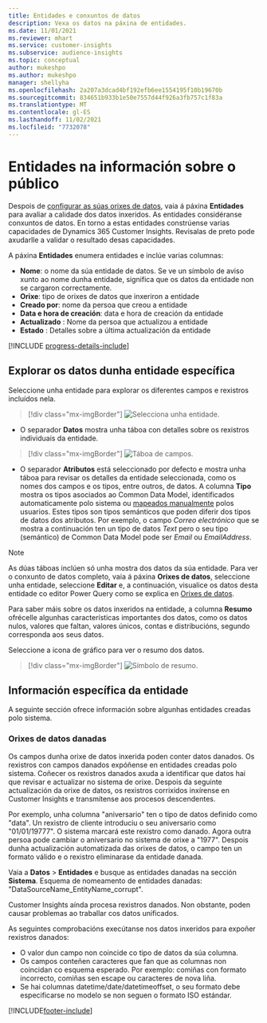 ```yaml
---
title: Entidades e conxuntos de datos
description: Vexa os datos na páxina de entidades.
ms.date: 11/01/2021
ms.reviewer: mhart
ms.service: customer-insights
ms.subservice: audience-insights
ms.topic: conceptual
author: mukeshpo
ms.author: mukeshpo
manager: shellyha
ms.openlocfilehash: 2a207a3dcad4bf192efb6ee1554195f10b19670b
ms.sourcegitcommit: 834651b933b1e50e7557d44f926a3fb757c1f83a
ms.translationtype: MT
ms.contentlocale: gl-ES
ms.lasthandoff: 11/02/2021
ms.locfileid: "7732078"
---
```

# <a name="entities-in-audience-insights"></a>Entidades na información sobre o público

Despois de [configurar as súas orixes de datos](data-sources.md), vaia á páxina **Entidades** para avaliar a calidade dos datos inxeridos. As entidades considéranse conxuntos de datos. En torno a estas entidades constrúense varias capacidades de Dynamics 365 Customer Insights. Revisalas de preto pode axudarlle a validar o resultado desas capacidades.

A páxina **Entidades** enumera entidades e inclúe varias columnas:

- **Nome**: o nome da súa entidade de datos. Se ve un símbolo de aviso xunto ao nome dunha entidade, significa que os datos da entidade non se cargaron correctamente.
- **Orixe**: tipo de orixes de datos que inxeriron a entidade
- **Creado por**: nome da persoa que creou a entidade
- **Data e hora de creación**: data e hora de creación da entidade
- **Actualizado** : Nome da persoa que actualizou a entidade
- **Estado** : Detalles sobre a última actualización da entidade

[!INCLUDE [progress-details-include](../includes/progress-details-pane.md)]

## <a name="explore-a-specific-entitys-data"></a>Explorar os datos dunha entidade específica

Seleccione unha entidade para explorar os diferentes campos e rexistros incluídos nela.

> [!div class="mx-imgBorder"]
> ![Selecciona unha entidade.](media/data-manager-entities-data.png "Seleccionar unha entidade")

- O separador **Datos** mostra unha táboa con detalles sobre os rexistros individuais da entidade.

> [!div class="mx-imgBorder"]
> ![Táboa de campos.](media/data-manager-entities-fields.PNG "Táboa de campos")

- O separador **Atributos** está seleccionado por defecto e mostra unha táboa para revisar os detalles da entidade seleccionada, como os nomes dos campos e os tipos, entre outros, de datos. A columna **Tipo** mostra os tipos asociados ao Common Data Model, identificados automaticamente polo sistema ou [mapeados manualmente](map-entities.md) polos usuarios. Estes tipos son tipos semánticos que poden diferir dos tipos de datos dos atributos. Por exemplo, o campo *Correo electrónico* que se mostra a continuación ten un tipo de datos *Text* pero o seu tipo (semántico) de Common Data Model pode ser *Email* ou *EmailAddress*.

> [!NOTE]
> As dúas táboas inclúen só unha mostra dos datos da súa entidade. Para ver o conxunto de datos completo, vaia á páxina **Orixes de datos**, seleccione unha entidade, seleccione **Editar** e, a continuación, visualice os datos desta entidade co editor Power Query como se explica en [Orixes de datos](data-sources.md).

Para saber máis sobre os datos inxeridos na entidade, a columna **Resumo** ofrécelle algunhas características importantes dos datos, como os datos nulos, valores que faltan, valores únicos, contas e distribucións, segundo corresponda aos seus datos.

Seleccione a icona de gráfico para ver o resumo dos datos.

> [!div class="mx-imgBorder"]
> ![Símbolo de resumo.](media/data-manager-entities-summary.png "Táboa de resumo de datos")

## <a name="entity-specific-information"></a>Información específica da entidade

A seguinte sección ofrece información sobre algunhas entidades creadas polo sistema.

### <a name="corrupted-data-sources"></a>Orixes de datos danadas

Os campos dunha orixe de datos inxerida poden conter datos danados. Os rexistros con campos danados expóñense en entidades creadas polo sistema. Coñecer os rexistros danados axuda a identificar que datos hai que revisar e actualizar no sistema de orixe. Despois da seguinte actualización da orixe de datos, os rexistros corrixidos inxírense en Customer Insights e transmítense aos procesos descendentes. 

Por exemplo, unha columna "aniversario" ten o tipo de datos definido como "data". Un rexistro de cliente introduciu o seu aniversario como "01/01/19777". O sistema marcará este rexistro como danado. Agora outra persoa pode cambiar o aniversario no sistema de orixe a "1977". Despois dunha actualización automatizada das orixes de datos, o campo ten un formato válido e o rexistro eliminarase da entidade danada. 

Vaia a **Datos** > **Entidades** e busque as entidades danadas na sección **Sistema**. Esquema de nomeamento de entidades danadas: "DataSourceName_EntityName_corrupt".

Customer Insights aínda procesa rexistros danados. Non obstante, poden causar problemas ao traballar cos datos unificados.

As seguintes comprobacións execútanse nos datos inxeridos para expoñer rexistros danados: 

- O valor dun campo non coincide co tipo de datos da súa columna.
- Os campos conteñen caracteres que fan que as columnas non coincidan co esquema esperado. Por exemplo: comiñas con formato incorrecto, comiñas sen escape ou caracteres de nova liña.
- Se hai columnas datetime/date/datetimeoffset, o seu formato debe especificarse no modelo se non seguen o formato ISO estándar.



[!INCLUDE[footer-include](../includes/footer-banner.md)]
